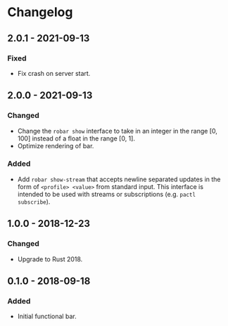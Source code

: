# Changelog

## 2.0.1 - 2021-09-13

### Fixed

- Fix crash on server start.

## 2.0.0 - 2021-09-13

### Changed

- Change the `robar show` interface to take in an integer in the range [0, 100] instead of a float
  in the range [0, 1].
- Optimize rendering of bar.

### Added

- Add `robar show-stream` that accepts newline separated updates in the form of `<profile> <value>`
  from standard input. This interface is intended to be used with streams or subscriptions (e.g.
  `pactl subscribe`).

## 1.0.0 - 2018-12-23

### Changed

- Upgrade to Rust 2018.

## 0.1.0 - 2018-09-18

### Added

- Initial functional bar.
